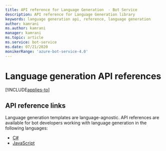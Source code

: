 ```yaml
---
title: API reference for Language Generation  - Bot Service
description: API reference for Language Generation library
keywords: language generation api, reference, language generation
author: kamrani
ms.author: kamrani
manager: kamrani
ms.topic: article
ms.service: bot-service
ms.date: 07/21/2020
monikerRange: 'azure-bot-service-4.0'
---
```


# Language generation API references

[!INCLUDE[applies-to](../includes/applies-to.md)]

## API reference links

Language generation templates are language-agnostic. API references are available for bot developers working with language generation in the following languages:

- [C#](https://docs.microsoft.com/dotnet/api/microsoft.bot.builder.languagegeneration)
- [JavaScript](https://docs.microsoft.com/javascript/api/botbuilder-lg)